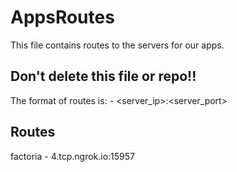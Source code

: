 # AppsRoutes
This file contains routes to the servers for our apps.
## Don't delete this file or repo!!
The format of routes is: <app-name> - <server_ip>:<server_port>
## Routes
factoria - 4.tcp.ngrok.io:15957
